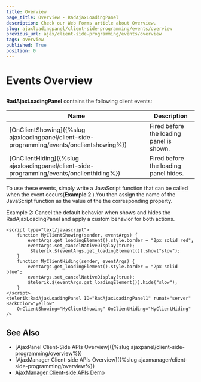 ```yaml
---
title: Overview
page_title: Overview - RadAjaxLoadingPanel
description: Check our Web Forms article about Overview.
slug: ajaxloadingpanel/client-side-programming/events/overview
previous_url: ajax/client-side-programming/events/overview
tags: overview
published: True
position: 0
---
```


# Events Overview

## 

**RadAjaxLoadingPanel** contains the following client events:


| Name | Description |
| ------ | ------ |
|[OnClientShowing]({%slug ajaxloadingpanel/client-side-programming/events/onclientshowing%})|Fired before the loading panel is shown.|
|[OnClientHiding]({%slug ajaxloadingpanel/client-side-programming/events/onclienthiding%})|Fired before the loading panel hides.|

To use these events, simply write a JavaScript function that can be called when the event occurs(**Example 2** ).You then assign the name of the JavaScript function as the value of the the corresponding property.

Example 2: Cancel the default behavior when shows and hides the RadAjaxLoadingPanel and apply a custom behavior for both actions.

````ASP.NET
<script type="text/javascript">
	function MyClientShowing(sender, eventArgs) {
	    eventArgs.get_loadingElement().style.border = "2px solid red";
	    eventArgs.set_cancelNativeDisplay(true);
	     $telerik.$(eventArgs.get_loadingElement()).show("slow");
	}
	function MyClientHiding(sender, eventArgs) {
	    eventArgs.get_loadingElement().style.border = "2px solid blue";
	    eventArgs.set_cancelNativeDisplay(true);
	    $telerik.$(eventArgs.get_loadingElement()).hide("slow");
	}
</script>
<telerik:RadAjaxLoadingPanel ID="RadAjaxLoadingPanel1" runat="server" BackColor="yellow"
	OnClientShowing="MyClientShowing" OnClientHiding="MyClientHiding" />
````



## See Also

 * [AjaxPanel Client-Side APIs Overview]({%slug ajaxpanel/client-side-programming/overview%})
 * [AjaxManager Client-side APIs Overview]({%slug ajaxmanager/client-side-programming/overview%})
 * [AjaxManager Client-side APIs Demo](https://demos.telerik.com/aspnet-ajax/ajax/examples/manager/clientsideapi/defaultcs.aspx)
